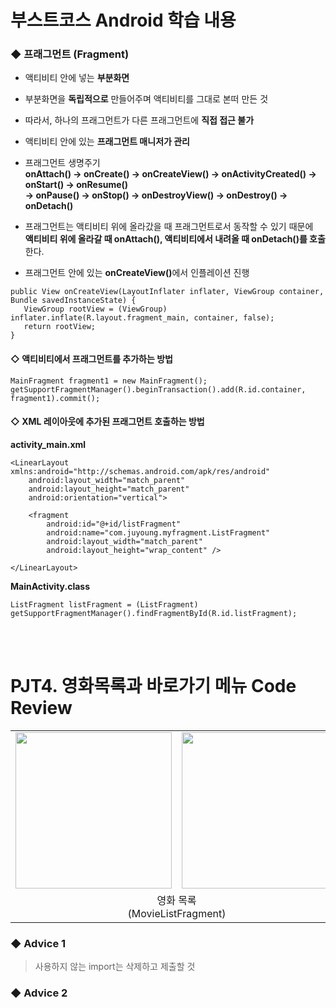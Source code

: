 # 부스트코스 Android 학습 내용

### ◆ 프래그먼트 (Fragment)
+ 액티비티 안에 넣는 <b>부분화면</b>

+ 부분화면을 <b>독립적으로</b> 만들어주며 액티비티를 그대로 본떠 만든 것

+ 따라서, 하나의 프래그먼트가 다른 프래그먼트에 <b>직접 접근 불가</b>

+ 액티비티 안에 있는 <b>프래그먼트 매니저가 관리</b>

+ 프래그먼트 생명주기<br>
<b>onAttach() → onCreate() → onCreateView() → onActivityCreated() → onStart() → onResume()<br>
→ onPause() → onStop() → onDestroyView() → onDestroy() → onDetach()</b>

+ 프래그먼트는 액티비티 위에 올라갔을 때 프래그먼트로서 동작할 수 있기 때문에<br><b>액티비티 위에 올라갈 때 onAttach(), 액티비티에서 내려올 때 onDetach()를 호출</b>한다.

+ 프래그먼트 안에 있는 <b>onCreateView()</b>에서 인플레이션 진행
```
public View onCreateView(LayoutInflater inflater, ViewGroup container, Bundle savedInstanceState) {
   ViewGroup rootView = (ViewGroup) inflater.inflate(R.layout.fragment_main, container, false);
   return rootView;
}
```

#### ◇ 액티비티에서 프래그먼트를 추가하는 방법
```
MainFragment fragment1 = new MainFragment();
getSupportFragmentManager().beginTransaction().add(R.id.container, fragment1).commit();
```

#### ◇ XML 레이아웃에 추가된 프래그먼트 호출하는 방법
<b>activity_main.xml</b><br>
```
<LinearLayout xmlns:android="http://schemas.android.com/apk/res/android"
    android:layout_width="match_parent"
    android:layout_height="match_parent"
    android:orientation="vertical">

    <fragment
        android:id="@+id/listFragment"
        android:name="com.juyoung.myfragment.ListFragment"
        android:layout_width="match_parent"
        android:layout_height="wrap_content" />

</LinearLayout>
```
<b>MainActivity.class</b>
```
ListFragment listFragment = (ListFragment) getSupportFragmentManager().findFragmentById(R.id.listFragment);
```
<br><br>
# PJT4. 영화목록과 바로가기 메뉴 Code Review
<table>
  <tr><td><img src="https://user-images.githubusercontent.com/25261296/62728177-1132b380-ba56-11e9-9895-d33faf5c5ad5.png" width="250"></td>
      <td><img src="https://user-images.githubusercontent.com/25261296/62728184-13950d80-ba56-11e9-88e6-d925796447cd.png" width="250"></td>
     <td><img src="https://user-images.githubusercontent.com/25261296/62728336-7f777600-ba56-11e9-9a7d-86e93ae80ac6.png" width="250"></td>
      <td><img src="https://user-images.githubusercontent.com/25261296/62728187-155ed100-ba56-11e9-8ee2-25cc43a34eb4.png" width="250"></td>
     </tr>
  <tr>
    <td colspan="2" align="center">영화 목록<br>(MovieListFragment)</td>
    <td align="center">상세보기 (MovieDetailFragment)</td>
     <td align="center">바로가기 메뉴</td>
  </tr>
</table>

### ◆ Advice 1
> 사용하지 않는 import는 삭제하고 제출할 것
### ◆ Advice 2
> 
